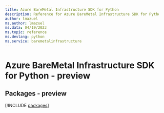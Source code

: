 ```yaml
---
title: Azure BareMetal Infrastructure SDK for Python
description: Reference for Azure BareMetal Infrastructure SDK for Python
author: lmazuel
ms.author: lmazuel
ms.data: 04/19/2023
ms.topic: reference
ms.devlang: python
ms.service: baremetalinfrastructure
---
```

# Azure BareMetal Infrastructure SDK for Python - preview
## Packages - preview
[!INCLUDE [packages](baremetal-infrastructure-index.md)]